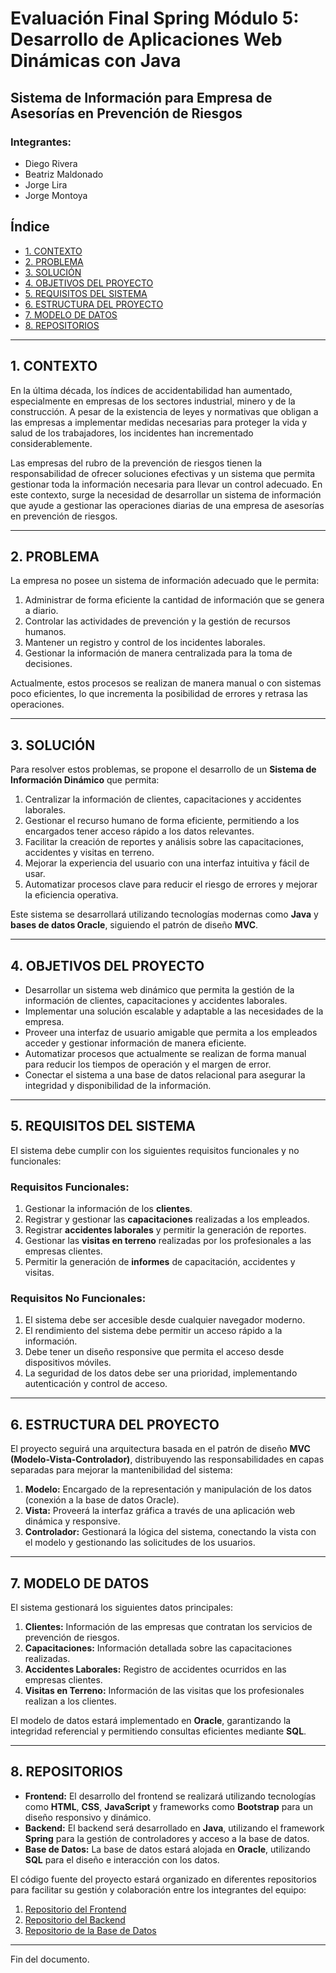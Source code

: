 # Evaluación Final Spring Módulo 5: Desarrollo de Aplicaciones Web Dinámicas con Java

## Sistema de Información para Empresa de Asesorías en Prevención de Riesgos

### Integrantes:
- Diego Rivera
- Beatriz Maldonado
- Jorge Lira
- Jorge Montoya

## Índice

- [1. CONTEXTO](#1-contexto)
- [2. PROBLEMA](#2-problema)
- [3. SOLUCIÓN](#3-solución)
- [4. OBJETIVOS DEL PROYECTO](#4-objetivos-del-proyecto)
- [5. REQUISITOS DEL SISTEMA](#5-requisitos-del-sistema)
- [6. ESTRUCTURA DEL PROYECTO](#6-estructura-del-proyecto)
- [7. MODELO DE DATOS](#7-modelo-de-datos)
- [8. REPOSITORIOS](#8-repositorios)

---

## 1. CONTEXTO

En la última década, los índices de accidentabilidad han aumentado, especialmente en empresas de los sectores industrial, minero y de la construcción. A pesar de la existencia de leyes y normativas que obligan a las empresas a implementar medidas necesarias para proteger la vida y salud de los trabajadores, los incidentes han incrementado considerablemente.

Las empresas del rubro de la prevención de riesgos tienen la responsabilidad de ofrecer soluciones efectivas y un sistema que permita gestionar toda la información necesaria para llevar un control adecuado. En este contexto, surge la necesidad de desarrollar un sistema de información que ayude a gestionar las operaciones diarias de una empresa de asesorías en prevención de riesgos.

---

## 2. PROBLEMA

La empresa no posee un sistema de información adecuado que le permita:
1. Administrar de forma eficiente la cantidad de información que se genera a diario.
2. Controlar las actividades de prevención y la gestión de recursos humanos.
3. Mantener un registro y control de los incidentes laborales.
4. Gestionar la información de manera centralizada para la toma de decisiones.

Actualmente, estos procesos se realizan de manera manual o con sistemas poco eficientes, lo que incrementa la posibilidad de errores y retrasa las operaciones.

---

## 3. SOLUCIÓN

Para resolver estos problemas, se propone el desarrollo de un **Sistema de Información Dinámico** que permita:
1. Centralizar la información de clientes, capacitaciones y accidentes laborales.
2. Gestionar el recurso humano de forma eficiente, permitiendo a los encargados tener acceso rápido a los datos relevantes.
3. Facilitar la creación de reportes y análisis sobre las capacitaciones, accidentes y visitas en terreno.
4. Mejorar la experiencia del usuario con una interfaz intuitiva y fácil de usar.
5. Automatizar procesos clave para reducir el riesgo de errores y mejorar la eficiencia operativa.

Este sistema se desarrollará utilizando tecnologías modernas como **Java** y **bases de datos Oracle**, siguiendo el patrón de diseño **MVC**.

---

## 4. OBJETIVOS DEL PROYECTO

- Desarrollar un sistema web dinámico que permita la gestión de la información de clientes, capacitaciones y accidentes laborales.
- Implementar una solución escalable y adaptable a las necesidades de la empresa.
- Proveer una interfaz de usuario amigable que permita a los empleados acceder y gestionar información de manera eficiente.
- Automatizar procesos que actualmente se realizan de forma manual para reducir los tiempos de operación y el margen de error.
- Conectar el sistema a una base de datos relacional para asegurar la integridad y disponibilidad de la información.

---

## 5. REQUISITOS DEL SISTEMA

El sistema debe cumplir con los siguientes requisitos funcionales y no funcionales:

### Requisitos Funcionales:
1. Gestionar la información de los **clientes**.
2. Registrar y gestionar las **capacitaciones** realizadas a los empleados.
3. Registrar **accidentes laborales** y permitir la generación de reportes.
4. Gestionar las **visitas en terreno** realizadas por los profesionales a las empresas clientes.
5. Permitir la generación de **informes** de capacitación, accidentes y visitas.

### Requisitos No Funcionales:
1. El sistema debe ser accesible desde cualquier navegador moderno.
2. El rendimiento del sistema debe permitir un acceso rápido a la información.
3. Debe tener un diseño responsive que permita el acceso desde dispositivos móviles.
4. La seguridad de los datos debe ser una prioridad, implementando autenticación y control de acceso.

---

## 6. ESTRUCTURA DEL PROYECTO

El proyecto seguirá una arquitectura basada en el patrón de diseño **MVC (Modelo-Vista-Controlador)**, distribuyendo las responsabilidades en capas separadas para mejorar la mantenibilidad del sistema:

1. **Modelo:** Encargado de la representación y manipulación de los datos (conexión a la base de datos Oracle).
2. **Vista:** Proveerá la interfaz gráfica a través de una aplicación web dinámica y responsive.
3. **Controlador:** Gestionará la lógica del sistema, conectando la vista con el modelo y gestionando las solicitudes de los usuarios.

---

## 7. MODELO DE DATOS

El sistema gestionará los siguientes datos principales:

1. **Clientes:** Información de las empresas que contratan los servicios de prevención de riesgos.
2. **Capacitaciones:** Información detallada sobre las capacitaciones realizadas.
3. **Accidentes Laborales:** Registro de accidentes ocurridos en las empresas clientes.
4. **Visitas en Terreno:** Información de las visitas que los profesionales realizan a los clientes.

El modelo de datos estará implementado en **Oracle**, garantizando la integridad referencial y permitiendo consultas eficientes mediante **SQL**.

---

## 8. REPOSITORIOS

- **Frontend:** El desarrollo del frontend se realizará utilizando tecnologías como **HTML**, **CSS**, **JavaScript** y frameworks como **Bootstrap** para un diseño responsivo y dinámico.
- **Backend:** El backend será desarrollado en **Java**, utilizando el framework **Spring** para la gestión de controladores y acceso a la base de datos.
- **Base de Datos:** La base de datos estará alojada en **Oracle**, utilizando **SQL** para el diseño e interacción con los datos.

El código fuente del proyecto estará organizado en diferentes repositorios para facilitar su gestión y colaboración entre los integrantes del equipo:

1. [Repositorio del Frontend](#enlace-frontend)
2. [Repositorio del Backend](#enlace-backend)
3. [Repositorio de la Base de Datos](#enlace-base-de-datos)

---

Fin del documento.
